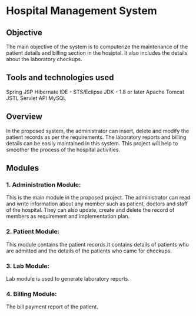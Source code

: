 # Hospital Management System

## Objective
The main objective of the system is to computerize the maintenance of the patient details and billing section in the hosiptal. It also includes the details about the laboratory checkups.

## Tools and technologies used
Spring
JSP
Hibernate
IDE - STS/Eclipse
JDK - 1.8 or later
Apache Tomcat
JSTL
Servlet API
MySQL

## Overview
In the proposed system, the administrator can insert, delete and modify the patient records as per the requirements. The laboratory reports and billing details can be easily maintained in this system. This project will help to smoother the process of the hospital activities.

## Modules
### 1. Administration Module:
This is the main module in the proposed project. The administrator can read and write information about any member such as patient, doctors and staff of the hospital. They can also update, create and delete the record of members as requirement and implementation plan.
### 2. Patient Module: 
This module contains the patient records.It contains details of patients who are admitted and the details of the patients who came for checkups.
### 3. Lab Module:
Lab module is used to generate laboratory reports.
### 4. Billing Module:
The bill payment report of the patient.
